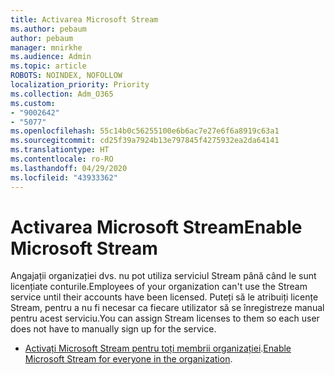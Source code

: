 ```yaml
---
title: Activarea Microsoft Stream
ms.author: pebaum
author: pebaum
manager: mnirkhe
ms.audience: Admin
ms.topic: article
ROBOTS: NOINDEX, NOFOLLOW
localization_priority: Priority
ms.collection: Adm_O365
ms.custom:
- "9002642"
- "5077"
ms.openlocfilehash: 55c14b0c56255100e6b6ac7e27e6f6a8919c63a1
ms.sourcegitcommit: cd25f39a7924b13e797845f4275932ea2da64141
ms.translationtype: HT
ms.contentlocale: ro-RO
ms.lasthandoff: 04/29/2020
ms.locfileid: "43933362"
---
```

# <a name="enable-microsoft-stream"></a><span data-ttu-id="1307b-102">Activarea Microsoft Stream</span><span class="sxs-lookup"><span data-stu-id="1307b-102">Enable Microsoft Stream</span></span>

<span data-ttu-id="1307b-103">Angajații organizației dvs. nu pot utiliza serviciul Stream până când le sunt licențiate conturile.</span><span class="sxs-lookup"><span data-stu-id="1307b-103">Employees of your organization can't use the Stream service until their accounts have been licensed.</span></span> <span data-ttu-id="1307b-104">Puteți să le atribuiți licențe Stream, pentru a nu fi necesar ca fiecare utilizator să se înregistreze manual pentru acest serviciu.</span><span class="sxs-lookup"><span data-stu-id="1307b-104">You can assign Stream licenses to them so each user does not have to manually sign up for the service.</span></span>

- <span data-ttu-id="1307b-105">[Activați Microsoft Stream pentru toți membrii organizației](https://docs.microsoft.com/stream/assign-user-licenses).</span><span class="sxs-lookup"><span data-stu-id="1307b-105">[Enable Microsoft Stream for everyone in the organization](https://docs.microsoft.com/stream/assign-user-licenses).</span></span>
